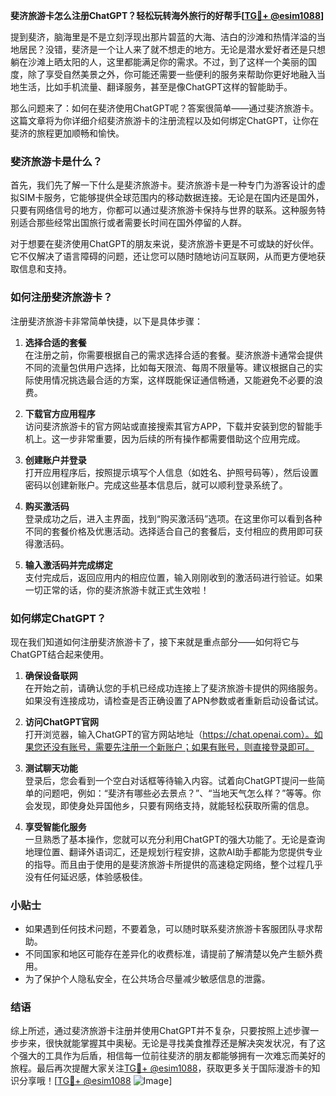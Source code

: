 **斐济旅游卡怎么注册ChatGPT？轻松玩转海外旅行的好帮手[[TG💪+ @esim1088](https://t.me/s/esim1088)]**

提到斐济，脑海里是不是立刻浮现出那片碧蓝的大海、洁白的沙滩和热情洋溢的当地居民？没错，斐济是一个让人来了就不想走的地方。无论是潜水爱好者还是只想躺在沙滩上晒太阳的人，这里都能满足你的需求。不过，到了这样一个美丽的国度，除了享受自然美景之外，你可能还需要一些便利的服务来帮助你更好地融入当地生活，比如手机流量、翻译服务，甚至是像ChatGPT这样的智能助手。

那么问题来了：如何在斐济使用ChatGPT呢？答案很简单——通过斐济旅游卡。这篇文章将为你详细介绍斐济旅游卡的注册流程以及如何绑定ChatGPT，让你在斐济的旅程更加顺畅和愉快。

### 斐济旅游卡是什么？

首先，我们先了解一下什么是斐济旅游卡。斐济旅游卡是一种专门为游客设计的虚拟SIM卡服务，它能够提供全球范围内的移动数据连接。无论是在国内还是国外，只要有网络信号的地方，你都可以通过斐济旅游卡保持与世界的联系。这种服务特别适合那些经常出国旅行或者需要长时间在国外停留的人群。

对于想要在斐济使用ChatGPT的朋友来说，斐济旅游卡更是不可或缺的好伙伴。它不仅解决了语言障碍的问题，还让您可以随时随地访问互联网，从而更方便地获取信息和支持。

### 如何注册斐济旅游卡？

注册斐济旅游卡非常简单快捷，以下是具体步骤：

1. **选择合适的套餐**  
   在注册之前，你需要根据自己的需求选择合适的套餐。斐济旅游卡通常会提供不同的流量包供用户选择，比如每天限流、每周不限量等。建议根据自己的实际使用情况挑选最合适的方案，这样既能保证通信畅通，又能避免不必要的浪费。

2. **下载官方应用程序**  
   访问斐济旅游卡的官方网站或直接搜索其官方APP，下载并安装到您的智能手机上。这一步非常重要，因为后续的所有操作都需要借助这个应用完成。

3. **创建账户并登录**  
   打开应用程序后，按照提示填写个人信息（如姓名、护照号码等），然后设置密码以创建新账户。完成这些基本信息后，就可以顺利登录系统了。

4. **购买激活码**  
   登录成功之后，进入主界面，找到“购买激活码”选项。在这里你可以看到各种不同的套餐价格及优惠活动。选择适合自己的套餐后，支付相应的费用即可获得激活码。

5. **输入激活码并完成绑定**  
   支付完成后，返回应用内的相应位置，输入刚刚收到的激活码进行验证。如果一切正常的话，你的斐济旅游卡就正式生效啦！

### 如何绑定ChatGPT？

现在我们知道如何注册斐济旅游卡了，接下来就是重点部分——如何将它与ChatGPT结合起来使用。

1. **确保设备联网**  
   在开始之前，请确认您的手机已经成功连接上了斐济旅游卡提供的网络服务。如果没有连接成功，请检查是否正确设置了APN参数或者重新启动设备试试。

2. **访问ChatGPT官网**  
   打开浏览器，输入ChatGPT的官方网站地址（https://chat.openai.com）。如果您还没有账号，需要先注册一个新账户；如果有账号，则直接登录即可。

3. **测试聊天功能**  
   登录后，您会看到一个空白对话框等待输入内容。试着向ChatGPT提问一些简单的问题吧，例如：“斐济有哪些必去景点？”、“当地天气怎么样？”等等。你会发现，即使身处异国他乡，只要有网络支持，就能轻松获取所需的信息。

4. **享受智能化服务**  
   一旦熟悉了基本操作，您就可以充分利用ChatGPT的强大功能了。无论是查询地理位置、翻译外语词汇，还是规划行程安排，这款AI助手都能为您提供专业的指导。而且由于使用的是斐济旅游卡所提供的高速稳定网络，整个过程几乎没有任何延迟感，体验感极佳。

### 小贴士

- 如果遇到任何技术问题，不要着急，可以随时联系斐济旅游卡客服团队寻求帮助。
- 不同国家和地区可能存在差异化的收费标准，请提前了解清楚以免产生额外费用。
- 为了保护个人隐私安全，在公共场合尽量减少敏感信息的泄露。

### 结语

综上所述，通过斐济旅游卡注册并使用ChatGPT并不复杂，只要按照上述步骤一步步来，很快就能掌握其中奥秘。无论是寻找美食推荐还是解决突发状况，有了这个强大的工具作为后盾，相信每一位前往斐济的朋友都能够拥有一次难忘而美好的旅程。最后再次提醒大家关注[TG💪+ @esim1088](https://t.me/s/esim1088)，获取更多关于国际漫游卡的知识分享哦！[[TG💪+ @esim1088](https://t.me/s/esim1088) ![Image](https://i.postimg.cc/4NQfJmqS/Snipaste-2025-05-13-00-14-12.png)]